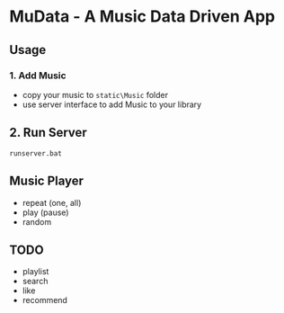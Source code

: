 # MuData - A Music Data Driven App

## Usage

### 1. Add Music

- copy your music to `static\Music` folder
- use server interface to add Music to your library

## 2. Run Server

```
runserver.bat
```

## Music Player

- repeat (one, all)
- play (pause)
- random

## TODO

- playlist
- search
- like
- recommend